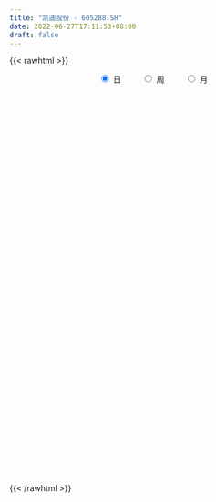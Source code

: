 ```yaml
---
title: "凯迪股份 - 605288.SH"
date: 2022-06-27T17:11:53+08:00
draft: false
---
```

{{< rawhtml >}}
    <div style="text-align: center">
        <label style="padding: 1rem;"><input style="margin-right: .5rem" type="radio" name="period" value="D" checked onclick="period_change(this)">日</label>
        <label style="padding: 1rem;"><input style="margin-right: .5rem" type="radio" name="period" value="W" onclick="period_change(this)">周</label>
        <label style="padding: 1rem;"><input style="margin-right: .5rem" type="radio" name="period" value="M" onclick="period_change(this)">月</label>
    </div>
    <div id="chart" style="height: 700px;"></div> 
    <script type="text/javascript">
        const D_v = [34660.89,32082.18,17005.27,15030.28,17598.48,11856.55,14975.43,26444.79,18009.73,10141.06,13515.1,9428.94,8322.63,6621.68,6348.87,8824.49,6694.92,8344.96,10373.36,7568.05,14236.99,14354.2,11735.23,18237.87,14739.95,12208.17,15393.13,12869.01,9641.47,5337.32,6543.75,4706.76,6699.52,7688.27,14560.17,22567.71,30994.92,22988.04,17297.69,18899.64,12810.77,12552.61,7107.74,11398.03,9815.12,6373.74,6211.0,6481.0,9656.0,5428.3,8078.9,14863.72,9359.0,9637.3,6243.0,6265.9,4372.0,5976.0,3418.36,3947.0,23174.57,19552.5,6698.0,7487.74,10531.36,7693.42,5686.99,5129.95,5326.95,4953.41,4820.0,4470.01,4133.0,3152.95,3040.0,2982.0,2526.0,1911.0,2732.0,2095.0,4473.0,3238.0,2397.0,2354.1,3125.0,2160.95,3853.95,2785.02,3813.0,2517.1,4220.0,5086.97,2481.02,2312.1,2245.09,1098.0,2383.02,2714.0,7509.09,2871.0,4295.0,4530.36,3385.36,3947.0,8364.92,4388.04,6923.26,3350.8,3159.26,2143.0,3157.0,1767.0,2042.0,2440.0,2035.0,1461.0,3589.32,4138.0,1829.0,2062.0,1511.0,1892.12,1731.14,7976.88,3970.0,7544.35,3826.0,7414.0,5049.74,6928.5,10765.44,6510.0,16499.8,7526.0,9583.2,7437.94,6834.98,6569.21,11339.75,9945.51,12411.0,10523.43,4618.0,5671.75,6897.75,5618.0,8762.0,7354.49,6406.0,4918.0,6795.25,4590.0,2287.0,4109.34,2669.0,1543.0,2856.0,2329.0,4345.8,1611.25,2009.25,4653.0,3479.0,3209.0,3019.0,3014.0,3696.0,2278.0,2175.0,2729.47,5542.43,1786.0,1905.95,2672.0,2106.0,1233.0,1190.0,1010.99,1894.0,1131.0,1100.12,1094.11,1559.0,1358.0,1748.0,2581.0,2059.0,6263.19,3882.0,2266.0,4461.5,2203.0,1860.0,1569.0,1490.0,1154.0,2879.37,3250.37,1249.0,1817.0,3192.0,1878.0,1413.0,1651.0,1431.0,1580.0,2732.0,1713.0,1474.0,1221.0,1152.7,679.0,1807.0,2151.0,2706.0,4556.92,5699.0,2346.13,1421.0,3985.0,2518.0,1932.0,3107.0,1084.0,3057.0,1003.0,670.0,1453.49,1158.0,2726.0,1834.0,2082.0,2620.0,1480.0,3688.97,3146.97,2882.92,3414.0,1668.42,2860.58,2169.0,2974.0,3356.17,893.7,3190.0,2769.27,1494.3,3799.0,2032.0,1391.0,1140.0,1280.45,739.0,2487.0,3381.66,3390.0,1800.83,1758.0,2916.83,1543.7,1789.0,1797.0,1279.0,1704.0,2179.0,2592.0,1805.0,1958.11,1682.0,1500.66,3879.01,6538.21,16282.12,17772.81,11856.6,8390.79,5684.74,6938.54,7674.94,4181.4,10474.2,8980.2,5789.6,6620.2,9387.4,5134.8,5417.2,6830.73,5749.81,7368.8,6559.2,5731.34,3015.55,3469.59,3725.8,4745.4,3145.4,4854.39,5107.53,4264.4,5188.4,9865.8,6219.0,4337.0,3759.39,12661.0,19517.4,14474.4,13668.35,9881.8,11054.75,6214.15,5472.6,3219.6,6327.8,4489.25,6375.09,3225.5,2132.4,2525.38,1907.6,4976.23,2052.0,2806.23,2825.16,2274.36,1820.0,1536.0,1682.0,1372.1,1097.4,1890.63,1950.8,3959.2,6336.8,13843.91,16228.22,21252.42,24469.03,15492.89,9523.2,13672.74,15440.2,14207.94,9854.09,10282.02,7498.77,12309.98,21760.82,18086.64,13494.14,10312.4,7751.66,10197.05,11712.2,8304.33,7732.84,7739.4,8104.2,11557.4,10540.86,6562.4,7442.2,9805.8,5643.2,9233.4,6948.2,2883.4,2599.6,3682.43,3517.2,4078.82,2008.01,1925.64,3001.2,1697.53,2797.4,1713.2,2138.38,1526.0,6536.2,2383.0,2887.4,1644.6,6269.4,3142.15,1791.4,2961.2,2056.4,1670.69,1874.2,2057.4,1982.65,1703.75,1621.65,2785.3,1665.5,1603.8,3212.8,2059.8,1982.6,1959.0,1576.8,1892.6,2296.0,2327.8,1810.2,3407.0,2163.8,1813.0,1322.4,1574.36,1507.8,1822.0,1276.65,1612.41,1978.26,2449.65,3021.8,3937.8,1937.4,1735.0,1401.2,1355.0,1486.8,4114.4,6854.86,3010.5,8506.2,9310.8,5186.8,4782.2,6756.02,5424.0,3435.5,4708.43,3785.4,4319.6,19248.54,17339.6,17333.8,15199.64,12434.24,12685.2,7283.4,7268.4,5555.8,3742.2,6402.8,3614.0,2983.6,10159.6,6065.6,8440.2,6272.0,4978.86,5304.6,6726.6,8400.4,5939.6,5834.4,8199.41,6201.6,3504.8,4089.8,2795.64,3875.0,5653.8,4198.0,2898.0,3072.89,2522.8,4216.4,3539.49,4369.4,3245.35,32998.91,21226.4,16363.6,13370.2,13423.9,8149.8,13904.09,10726.6,9477.6,15839.69,13543.8,7765.2,16866.8,35662.01,17893.2,20424.4,28544.69,17781.4,13664.89,14099.6,10241.4,10947.6,9399.8,20295.0]
const D_histogram = [0.0,-0.4748034188,-0.6781439501,-0.9129209026,-0.9436915303,-1.063001975,-0.9106800721,-0.3923498001,-0.0850666962,0.0063750039,-0.0997124587,-0.1106678316,-0.2596426551,-0.3054819465,-0.3863250966,-0.5873741581,-0.5034434431,-0.3979458323,-0.2082490257,-0.0626775723,0.226438182,0.4220122434,0.5349784844,0.8519553176,0.8691725847,0.9617424436,1.0134487435,0.7301119155,0.2206093325,-0.0515317293,-0.0941452823,-0.1493529733,-0.2149635319,-0.3635753033,-0.1739618612,0.7426824333,1.1469346666,1.6599674063,1.6297634937,1.3175649307,1.1789378165,0.8377845125,0.5860535202,0.5215701519,0.2511714422,0.1071802081,-0.1659809997,-0.2386477437,-0.0957795353,-0.1039724717,-0.0140899776,0.1364136812,0.0435733456,-0.2927492557,-0.4742899857,-0.6777686272,-0.778763276,-1.0356445616,-1.1338133935,-0.9773551683,-0.0335664435,0.5923244194,0.8399367041,0.9070324569,0.5880033529,0.0729750017,-0.1806906505,-0.5867671452,-0.8545107742,-0.8255611785,-0.8285423925,-0.6305979367,-0.4981749972,-0.4164551225,-0.299012045,-0.2705907292,-0.3460647617,-0.3313034739,-0.4023165293,-0.5007536931,-0.7900440111,-0.9439517559,-0.9925739452,-0.7674538848,-0.4497325453,-0.2663758931,0.0139354802,0.0645977396,-0.0333971772,0.0116655853,0.2244155335,0.4055217477,0.3834302604,0.2087354821,0.1780938988,0.141939589,0.1345342471,0.1950075487,0.2331463397,0.3090006202,0.5040072895,0.461105688,0.5695906545,0.6364267579,0.9351327314,1.0614372101,1.0559653896,0.9964112994,0.9408246363,0.8540327562,0.5205417213,0.2937799958,0.1987386116,0.165259181,0.1404733229,0.0914830975,-0.1164607664,-0.4849814531,-0.7071720406,-0.7905630092,-0.7603620678,-0.7156118029,-0.6292719776,-0.0521729839,0.3250346535,0.5341034116,0.4673411118,0.5358144835,0.6816875307,0.8719779982,0.9836955467,1.0750808973,1.8414558811,2.1039313063,2.2138979116,2.1255669549,1.8935874866,1.3694566784,0.5487194506,-0.7499175575,-1.5941816216,-1.9979104955,-2.2593468295,-2.0962069106,-1.7453918729,-1.4847254308,-1.6814070607,-1.4052126454,-1.5707876809,-1.5900096348,-1.6813473448,-1.6650376891,-1.374100247,-0.9008148158,-0.7003933231,-0.4495259822,-0.3693431191,-0.3401530631,-0.4604655489,-0.4922664591,-0.4575047011,-0.1667367483,-0.1866678782,0.0640855186,0.0608601831,0.0095189984,-0.2460855033,-0.4383451003,-0.5325986241,-0.5713943707,-0.6831369314,-0.616206348,-0.4189694,-0.2075175917,-0.0973234186,-0.060617547,-0.0794168614,-0.0278164609,0.2094954583,0.2605578005,0.3422215663,0.2893096133,0.2683961619,0.2597270436,0.2656148583,0.1220830078,-0.0031953004,0.0216445008,0.2572866271,0.5029882039,0.8737090956,1.115016932,1.0615471333,1.1191757018,0.9843197534,0.7368350298,0.4294127574,0.5628758948,0.5872358064,0.6241976533,0.7920568497,0.7543865936,0.6806854085,0.5822456167,0.4676662302,0.3970509942,0.2610619483,0.089355269,-0.1278498737,-0.2578721316,-0.4126381448,-0.4398423944,-0.2921292078,-0.1343943213,-0.2865797552,-0.6014118976,-0.9562788975,-1.0748641102,-1.1585779485,-0.918568427,-0.6227132681,-0.3518937903,-0.3730897348,-0.3832626472,-0.5918889534,-0.6139497651,-0.5956530625,-0.4189218406,-0.2571339884,-0.0436844001,0.0959676299,0.2386229811,0.4338509072,0.5563571579,0.7334446925,0.8597593384,1.1001080799,1.3106704901,1.2607090324,1.3203415139,1.2887294249,1.1903505935,1.0155535474,0.7901348934,0.6221374404,0.461781319,0.2191181337,0.1151391478,-0.1666756616,-0.3929153946,-0.6500620786,-0.8688611288,-0.9276445925,-1.0187837246,-1.0203566458,-0.949343261,-0.8975725666,-0.811944079,-0.6209403619,-0.4784242961,-0.3216257215,-0.2597264099,-0.2497501868,-0.1344259347,-0.1017622498,-0.1345143108,-0.2107114279,-0.1443766826,-0.0665207071,-1.9101139132,-3.0643983269,-3.5098215262,-3.2236860041,-3.0776274794,-2.9740598785,-2.8262142128,-2.5683235744,-2.4042011266,-2.3058037331,-2.1100199608,-2.0679723767,-1.7719682657,-1.3869797249,-0.9262237505,-0.5089438317,-0.0732580088,0.2166366065,0.4971026295,0.7953904554,1.0663392165,1.3635070009,1.4880294641,1.5767467777,1.657752043,1.58805261,1.5183788005,1.4750780172,1.3604232105,1.4317838589,1.4487198266,1.3711941777,1.1052125772,0.8199648285,0.6499593423,0.5513197571,0.6800146754,1.0801101423,1.2931123784,1.6268147803,1.6588660722,1.6795439147,1.5465058986,1.3837505204,1.1796671618,0.8236728186,0.4983763131,0.3160891493,0.2252528905,0.1181271274,0.1273914536,0.0907681528,0.0066746989,-0.0555539513,-0.1274928376,-0.0336157186,0.0929767131,0.181534064,0.1767398473,0.2511293252,0.2883528286,0.2447896964,0.1835874474,0.2098457277,0.3382073911,0.370541487,0.7383700403,0.9923810415,1.3458234709,1.7393539765,1.7715708988,1.6481780307,1.325302919,0.7604750042,0.6647377929,0.4510681863,0.4116935632,0.1572193237,0.2410317933,0.6902006764,0.7586787988,0.8250973546,0.8606119676,0.7248763643,0.6378774746,0.6732391392,0.4289941828,0.165551093,-0.1118084564,-0.2918368338,-0.2743984038,-0.2783464431,-0.4141967678,-0.4823419626,-0.7841769758,-1.0138486107,-0.9848279944,-1.1573396335,-1.1502871996,-1.0935294634,-0.939729996,-0.7763377801,-0.7496604984,-0.7196567754,-0.7009024142,-0.6298723205,-0.5781424968,-0.5162912319,-0.4188910017,-0.3148476921,-0.2834911097,-0.4588731262,-0.578096636,-0.5632943299,-0.4958881706,-0.1771051311,-0.0521141434,0.0470865473,0.0099430007,0.0500865043,0.0541287014,0.125190936,0.1002324024,0.1584832196,0.1206071296,0.0784362097,0.106442878,0.1250324305,0.076471444,-0.1388039971,-0.3486921695,-0.3634404696,-0.5644312396,-0.6482469904,-0.8065490329,-0.8259023213,-0.6537982073,-0.4726087617,-0.3317983071,-0.2899304501,-0.3065064553,-0.3019868652,-0.2244431726,-0.1053209809,-0.029322213,0.0680609628,0.1812454793,0.2411898347,0.3406533824,0.2872268173,0.3162545042,0.3194155884,0.3246155642,0.3607135006,0.3094404355,0.2302763497,0.0587600518,-0.2192194792,-0.4588734043,-0.6213297106,-0.7248295041,-0.8487546748,-1.0178945353,-0.9929510415,-0.8562533072,-0.6477045834,-0.4852638801,-0.329776061,-0.2083816594,0.0548717066,0.2348464768,0.1152522896,-0.0169824658,-0.0295540288,0.0259452408,0.101358016,0.1742189101,0.165320746,0.1467487268,0.0397894654,0.0475966587,0.0259875852,0.0125415833,-0.0085133958,0.0657029849,0.1490064179,0.1994755582,0.2032901199,0.1771991908,-0.0338743431,-0.1914815536,-0.2022176844,-0.2909055059,-0.2029688022,-0.0939901178,-0.0239082424,0.0864594511,0.2001403834,0.3037388971,0.4108492746,0.4797861467,0.4996676384,0.487897457,0.5125913363,0.5372557367,0.5919312057,0.6375891861,0.7420334181,0.7606473787,0.6582993038,0.5082501386,0.457540189,0.4094446507,0.4411570116,0.5061836313,0.5466851803,0.6131180906,0.5518018256,0.3951407151,0.5044812737,0.6294369774,0.6515339842,0.6479992945,0.7515519714,0.7172488357,0.5864929931,0.4537688246,0.2491531402,0.179390654,0.0940151218,0.163297218]
const D_fast = [0.0,-0.5935042735,-0.9663807924,-1.4293879705,-1.6960814807,-2.0811424192,-2.1564905343,-1.7362477124,-1.4502312825,-1.3571958314,-1.4882114087,-1.5268337395,-1.7407192268,-1.8629290048,-2.0403534291,-2.3882460301,-2.4301761759,-2.4241650231,-2.286530473,-2.1566284127,-1.8109031128,-1.5098259906,-1.2631151285,-0.7331494659,-0.4986390526,-0.1656335828,0.139434903,0.0386260539,-0.415724196,-0.7007481901,-0.7668980637,-0.8594439981,-0.9787954396,-1.2183010369,-1.07217806,0.0301368428,0.7211227428,1.6491473341,2.0263842949,2.0435769646,2.1996843045,2.0679771285,1.9627595163,2.028668686,1.8210628368,1.7038666548,1.3892101971,1.2568815171,1.3758048417,1.3416187873,1.427978787,1.6125858661,1.5306388669,1.1211289517,0.8210157253,0.448094927,0.1524094591,-0.3633829668,-0.745005147,-0.8328857139,0.1025113999,0.8764833678,1.3340798284,1.6279336955,1.4559054297,0.959120829,0.6602825142,0.1075142332,-0.3738570894,-0.5512977883,-0.7614146005,-0.7211196288,-0.7132404387,-0.7356343446,-0.6929442783,-0.7321706448,-0.8941608677,-0.9622254484,-1.1338176361,-1.3574432232,-1.8442445439,-2.2341402277,-2.5309059033,-2.4976493141,-2.292361111,-2.1755984321,-1.8918031887,-1.8249914944,-1.9313357055,-1.8833565466,-1.614502715,-1.3320160639,-1.2582499861,-1.380760894,-1.3668790025,-1.3675484151,-1.3413201952,-1.2320950064,-1.1356696305,-0.9825651949,-0.6615567033,-0.5891818827,-0.3382992526,-0.1123564597,0.4201326967,0.8117964779,1.0703160048,1.2598647394,1.4394842354,1.5662005443,1.3628449397,1.2095282131,1.1641714819,1.1720068466,1.1823393192,1.1562198682,0.9191608126,0.4293947626,0.030411165,-0.2506205559,-0.4105101314,-0.5446628173,-0.6156409864,-0.0515852387,0.4068810621,0.7494756731,0.7995486513,1.0019756439,1.3182705737,1.7265555407,2.0841969759,2.4443525508,3.6710915049,4.4595497566,5.1229908398,5.5660516219,5.8074690253,5.6257023867,4.9421450215,3.456028624,2.2132191545,1.3100126567,0.4837396153,0.1228278066,0.0372948761,-0.0732200395,-0.6902534345,-0.7653621807,-1.3236341364,-1.740358499,-2.2520330452,-2.6519828117,-2.7045704315,-2.4564887041,-2.4311655422,-2.2926796969,-2.3048326136,-2.3606808234,-2.5961096963,-2.7509772213,-2.8305916386,-2.5815078729,-2.6481059724,-2.3813311959,-2.3693414857,-2.4183029208,-2.7354287982,-3.0372746703,-3.2646778502,-3.4463221894,-3.728848983,-3.8159699866,-3.7234753885,-3.5639029782,-3.4780396598,-3.4564881749,-3.4951417047,-3.4504954194,-3.1608096356,-3.0446078433,-2.8773886858,-2.8579732356,-2.8117876465,-2.7555250039,-2.6832334747,-2.7962445732,-2.9223217065,-2.8920707801,-2.5921069969,-2.2206583692,-1.6315102036,-1.1114481342,-0.8995311496,-0.5621086556,-0.4508846657,-0.5141606319,-0.7142297149,-0.4400476038,-0.2688787406,-0.0758674804,0.2900059284,0.4409323208,0.5374024877,0.5845241002,0.5868612711,0.6155087838,0.5447852249,0.3954173629,0.1462497517,-0.0482405391,-0.3061660884,-0.4433309366,-0.368650052,-0.2445137459,-0.4683441185,-0.9335292354,-1.5274659596,-1.9147671998,-2.2881255253,-2.2777581106,-2.1375812687,-1.9547352385,-2.0692036167,-2.1751921909,-2.5317907354,-2.7073389884,-2.8379555515,-2.7659547897,-2.6684504346,-2.4659219464,-2.3022780089,-2.0999669124,-1.7962762595,-1.5346807194,-1.1742320116,-0.8329775311,-0.3176017696,0.2206282631,0.4858440635,0.8755619235,1.1661321908,1.3653410076,1.4444323484,1.4165474177,1.4040843248,1.3591735332,1.1712898813,1.0960956824,0.7726119576,0.4481433759,0.0284811723,-0.4075331601,-0.698227772,-1.0440628351,-1.3007249179,-1.4670473483,-1.6396697955,-1.7570273277,-1.7212587011,-1.6983487092,-1.6219565651,-1.624988856,-1.6774501795,-1.5957324111,-1.5885092886,-1.6548899273,-1.7837649014,-1.7535243268,-1.692298528,-4.0134202125,-5.9338042079,-7.2566827888,-7.7764687677,-8.3998171127,-9.0397644815,-9.598472369,-9.9826626242,-10.419590458,-10.8976439978,-11.2293652157,-11.7043107258,-11.8512986812,-11.8130550716,-11.5838550348,-11.2938110739,-10.8764397533,-10.5323859864,-10.1276443059,-9.6305088662,-9.092975301,-8.4549307664,-7.9584009371,-7.4754969291,-6.980053653,-6.6527399335,-6.3428190429,-6.0173503219,-5.791899326,-5.3625927129,-4.9834767886,-4.718203893,-4.7078823493,-4.7881388908,-4.7956545414,-4.7564641874,-4.4577656002,-3.7876425977,-3.251362267,-2.5109561701,-2.06418836,-1.6236245389,-1.3700360804,-1.1868538284,-1.0960203965,-1.2460965351,-1.4467989624,-1.5500638389,-1.584586875,-1.6621808563,-1.6210686667,-1.6349999293,-1.7174247085,-1.7935418465,-1.8973539422,-1.8118807528,-1.6620441429,-1.5281032759,-1.4887125308,-1.3515407217,-1.2422290111,-1.2245947192,-1.2399001063,-1.1611803941,-0.9482668829,-0.8232974153,-0.270876352,0.2312299097,0.9211282068,1.7494972065,2.2246068535,2.5132584932,2.5217091112,2.1469999474,2.2174471843,2.1165446243,2.1800933921,1.9649239834,2.1089944014,2.7307134536,2.9888612756,3.2615541701,3.512221775,3.5577052628,3.6301757417,3.8338471911,3.6968507804,3.4747954639,3.1694838004,2.9164962145,2.8653350436,2.7918003935,2.5524008769,2.3636701914,1.8657909343,1.3826571467,1.1654707644,0.7036242168,0.4231048509,0.2064802212,0.1253471897,0.0946549606,-0.0660828823,-0.2159933531,-0.3724645955,-0.458902582,-0.5517083825,-0.6189299255,-0.6262524458,-0.6009210592,-0.6404372542,-0.9305375522,-1.194285221,-1.3203064975,-1.3768723808,-1.102365624,-0.9904031722,-0.8794308447,-0.9140886412,-0.8614235114,-0.843849139,-0.7414891704,-0.7413896034,-0.6435179812,-0.6512422889,-0.6738041563,-0.6191867686,-0.5693391085,-0.598782234,-0.8487586743,-1.1458198891,-1.2514283066,-1.5935268865,-1.8394043849,-2.1993436856,-2.4251725543,-2.4165179922,-2.3534807371,-2.2956198592,-2.3262346147,-2.4194372338,-2.49041436,-2.4689814605,-2.376189514,-2.3075212994,-2.1931228828,-2.0346269965,-1.9143851825,-1.7297582891,-1.71137815,-1.603286837,-1.5202718557,-1.4339179888,-1.3076416773,-1.2815546335,-1.3031496318,-1.4599759168,-1.7927603176,-2.1471325939,-2.4649213277,-2.7496284973,-3.0857423367,-3.5093558309,-3.7326500976,-3.81001569,-3.7633931121,-3.7222683789,-3.649224575,-3.5799255882,-3.3029542956,-3.0642679062,-3.1550490211,-3.2915293928,-3.3114894631,-3.2495038833,-3.1487516041,-3.0323359825,-2.99990396,-2.9817887976,-3.0788006926,-3.0590943346,-3.0742065119,-3.0845171179,-3.107700446,-3.0170583191,-2.8965032815,-2.7961652518,-2.74152816,-2.7233192915,-2.9428614111,-3.1483390101,-3.2096295619,-3.3710437599,-3.3338492568,-3.2483681018,-3.184263287,-3.0522807308,-2.8885647026,-2.7090314646,-2.4992087685,-2.3103253597,-2.1655269584,-2.0553227755,-1.9024810621,-1.7435027275,-1.5408444571,-1.3357891802,-1.0458365937,-0.8370607884,-0.7748340374,-0.7978206679,-0.7341455702,-0.6798799459,-0.537878332,-0.3463058045,-0.1691329605,0.0505794725,0.1272136639,0.0693377322,0.3047986092,0.5871135573,0.7720940601,0.930559194,1.2219998637,1.367008937,1.3828763427,1.3635943803,1.2212669809,1.1963521583,1.1344804065,1.2445868072]
const D_slow = [0.0,-0.1187008547,-0.2882368422,-0.5164670679,-0.7523899505,-1.0181404442,-1.2458104622,-1.3438979122,-1.3651645863,-1.3635708353,-1.38849895,-1.4161659079,-1.4810765717,-1.5574470583,-1.6540283324,-1.800871872,-1.9267327328,-2.0262191908,-2.0782814473,-2.0939508404,-2.0373412948,-1.931838234,-1.7980936129,-1.5851047835,-1.3678116373,-1.1273760264,-0.8740138405,-0.6914858617,-0.6363335285,-0.6492164608,-0.6727527814,-0.7100910247,-0.7638319077,-0.8547257335,-0.8982161988,-0.7125455905,-0.4258119238,-0.0108200723,0.3966208012,0.7260120339,1.020746488,1.2301926161,1.3767059961,1.5070985341,1.5698913947,1.5966864467,1.5551911968,1.4955292608,1.471584377,1.4455912591,1.4420687647,1.476172185,1.4870655214,1.4138782074,1.295305711,1.1258635542,0.9311727352,0.6722615948,0.3888082464,0.1444694544,0.1360778435,0.2841589483,0.4941431244,0.7209012386,0.8679020768,0.8861458272,0.8409731646,0.6942813783,0.4806536848,0.2742633902,0.067127792,-0.0905216921,-0.2150654414,-0.3191792221,-0.3939322333,-0.4615799156,-0.548096106,-0.6309219745,-0.7315011068,-0.8566895301,-1.0542005329,-1.2901884718,-1.5383319581,-1.7301954293,-1.8426285657,-1.9092225389,-1.9057386689,-1.889589234,-1.8979385283,-1.8950221319,-1.8389182486,-1.7375378116,-1.6416802465,-1.589496376,-1.5449729013,-1.5094880041,-1.4758544423,-1.4271025551,-1.3688159702,-1.2915658151,-1.1655639928,-1.0502875708,-0.9078899071,-0.7487832176,-0.5150000348,-0.2496407322,0.0143506152,0.26345344,0.4986595991,0.7121677881,0.8423032184,0.9157482174,0.9654328703,1.0067476655,1.0418659963,1.0647367706,1.035621579,0.9143762158,0.7375832056,0.5399424533,0.3498519364,0.1709489856,0.0136309912,0.0005877452,0.0818464086,0.2153722615,0.3322075395,0.4661611603,0.636583043,0.8545775426,1.1005014292,1.3692716535,1.8296356238,2.3556184504,2.9090929283,3.440484667,3.9138815387,4.2562457083,4.3934255709,4.2059461815,3.8074007761,3.3079231522,2.7430864448,2.2190347172,1.782686749,1.4115053913,0.9911536261,0.6398504648,0.2471535445,-0.1503488642,-0.5706857004,-0.9869451227,-1.3304701844,-1.5556738884,-1.7307722191,-1.8431537147,-1.9354894945,-2.0205277603,-2.1356441475,-2.2587107622,-2.3730869375,-2.4147711246,-2.4614380941,-2.4454167145,-2.4302016687,-2.4278219191,-2.489343295,-2.59892957,-2.7320792261,-2.8749278187,-3.0457120516,-3.1997636386,-3.3045059886,-3.3563853865,-3.3807162412,-3.3958706279,-3.4157248433,-3.4226789585,-3.3703050939,-3.3051656438,-3.2196102522,-3.1472828489,-3.0801838084,-3.0152520475,-2.9488483329,-2.918327581,-2.9191264061,-2.9137152809,-2.8493936241,-2.7236465731,-2.5052192992,-2.2264650662,-1.9610782829,-1.6812843574,-1.4352044191,-1.2509956617,-1.1436424723,-1.0029234986,-0.856114547,-0.7000651337,-0.5020509212,-0.3134542728,-0.1432829207,0.0022784834,0.119195041,0.2184577895,0.2837232766,0.3060620939,0.2740996254,0.2096315925,0.1064720563,-0.0034885423,-0.0765208442,-0.1101194245,-0.1817643633,-0.3321173378,-0.5711870621,-0.8399030897,-1.1295475768,-1.3591896836,-1.5148680006,-1.6028414482,-1.6961138819,-1.7919295437,-1.939901782,-2.0933892233,-2.2423024889,-2.3470329491,-2.4113164462,-2.4222375462,-2.3982456388,-2.3385898935,-2.2301271667,-2.0910378772,-1.9076767041,-1.6927368695,-1.4177098495,-1.090042227,-0.7748649689,-0.4447795904,-0.1225972342,0.1749904142,0.428878801,0.6264125244,0.7819468845,0.8973922142,0.9521717476,0.9809565346,0.9392876192,0.8410587705,0.6785432509,0.4613279687,0.2294168206,-0.0252791106,-0.280368272,-0.5177040873,-0.7420972289,-0.9450832487,-1.1003183392,-1.2199244132,-1.3003308436,-1.365262446,-1.4276999927,-1.4613064764,-1.4867470389,-1.5203756165,-1.5730534735,-1.6091476442,-1.6257778209,-2.1033062993,-2.869405881,-3.7468612625,-4.5527827636,-5.3221896334,-6.065704603,-6.7722581562,-7.4143390498,-8.0153893315,-8.5918402647,-9.1193452549,-9.6363383491,-10.0793304155,-10.4260753467,-10.6576312844,-10.7848672423,-10.8031817445,-10.7490225929,-10.6247469355,-10.4258993216,-10.1593145175,-9.8184377673,-9.4464304012,-9.0522437068,-8.637805696,-8.2407925435,-7.8611978434,-7.4924283391,-7.1523225365,-6.7943765718,-6.4321966151,-6.0893980707,-5.8130949264,-5.6081037193,-5.4456138837,-5.3077839444,-5.1377802756,-4.86775274,-4.5444746454,-4.1377709503,-3.7230544323,-3.3031684536,-2.916541979,-2.5706043489,-2.2756875584,-2.0697693537,-1.9451752755,-1.8661529882,-1.8098397655,-1.7803079837,-1.7484601203,-1.7257680821,-1.7240994074,-1.7379878952,-1.7698611046,-1.7782650342,-1.755020856,-1.7096373399,-1.6654523781,-1.6026700468,-1.5305818397,-1.4693844156,-1.4234875537,-1.3710261218,-1.286474274,-1.1938389023,-1.0092463922,-0.7611511319,-0.4246952641,0.01014323,0.4530359547,0.8650804624,1.1964061922,1.3865249432,1.5527093914,1.665476438,1.7683998288,1.8077046597,1.8679626081,2.0405127772,2.2301824768,2.4364568155,2.6516098074,2.8328288985,2.9922982671,3.1606080519,3.2678565976,3.3092443709,3.2812922568,3.2083330483,3.1397334474,3.0701468366,2.9665976446,2.846012154,2.6499679101,2.3965057574,2.1502987588,1.8609638504,1.5733920505,1.3000096846,1.0650771857,0.8709927406,0.683577616,0.5036634222,0.3284378187,0.1709697385,0.0264341143,-0.1026386936,-0.2073614441,-0.2860733671,-0.3569461445,-0.4716644261,-0.6161885851,-0.7570121675,-0.8809842102,-0.925260493,-0.9382890288,-0.926517392,-0.9240316418,-0.9115100157,-0.8979778404,-0.8666801064,-0.8416220058,-0.8020012009,-0.7718494185,-0.7522403661,-0.7256296466,-0.694371539,-0.675253678,-0.7099546772,-0.7971277196,-0.887987837,-1.0290956469,-1.1911573945,-1.3927946527,-1.5992702331,-1.7627197849,-1.8808719753,-1.9638215521,-2.0363041646,-2.1129307784,-2.1884274948,-2.2445382879,-2.2708685331,-2.2781990864,-2.2611838457,-2.2158724758,-2.1555750172,-2.0704116716,-1.9986049673,-1.9195413412,-1.8396874441,-1.758533553,-1.6683551779,-1.590995069,-1.5334259816,-1.5187359686,-1.5735408384,-1.6882591895,-1.8435916172,-2.0247989932,-2.2369876619,-2.4914612957,-2.7396990561,-2.9537623829,-3.1156885287,-3.2370044988,-3.319448514,-3.3715439289,-3.3578260022,-3.299114383,-3.2703013106,-3.2745469271,-3.2819354343,-3.2754491241,-3.2501096201,-3.2065548926,-3.165224706,-3.1285375244,-3.118590158,-3.1066909933,-3.100194097,-3.0970587012,-3.0991870502,-3.0827613039,-3.0455096995,-2.9956408099,-2.9448182799,-2.9005184823,-2.908987068,-2.9568574564,-3.0074118775,-3.080138254,-3.1308804545,-3.154377984,-3.1603550446,-3.1387401818,-3.088705086,-3.0127703617,-2.9100580431,-2.7901115064,-2.6651945968,-2.5432202325,-2.4150723984,-2.2807584643,-2.1327756628,-1.9733783663,-1.7878700118,-1.5977081671,-1.4331333412,-1.3060708065,-1.1916857592,-1.0893245966,-0.9790353437,-0.8524894358,-0.7158181408,-0.5625386181,-0.4245881617,-0.3258029829,-0.1996826645,-0.0423234202,0.1205600759,0.2825598995,0.4704478924,0.6497601013,0.7963833496,0.9098255557,0.9721138408,1.0169615043,1.0404652847,1.0812895892]
const D_data = [['2020-06-04', 133.63, 130.15, 129.08, 135.87],['2020-06-05', 129.9, 122.71, 122.43, 129.92],['2020-06-08', 123.11, 123.78, 122.5, 125.18],['2020-06-09', 123.78, 121.5, 121.48, 125.0],['2020-06-10', 121.0, 122.5, 118.0, 123.97],['2020-06-11', 121.21, 120.05, 119.63, 122.9],['2020-06-12', 117.0, 122.59, 116.96, 123.25],['2020-06-15', 122.18, 128.29, 122.18, 131.88],['2020-06-16', 128.03, 127.5, 124.04, 128.68],['2020-06-17', 126.6, 125.65, 124.5, 126.76],['2020-06-18', 125.8, 122.9, 122.88, 128.26],['2020-06-19', 123.0, 123.49, 120.96, 123.94],['2020-06-22', 122.68, 120.97, 120.91, 122.9],['2020-06-23', 120.07, 121.29, 120.07, 122.88],['2020-06-24', 121.11, 120.0, 119.71, 121.55],['2020-06-29', 119.0, 117.09, 116.82, 119.99],['2020-06-30', 117.88, 119.64, 117.41, 120.6],['2020-07-01', 120.2, 119.78, 118.8, 121.73],['2020-07-02', 119.58, 121.1, 117.9, 121.59],['2020-07-03', 122.03, 121.05, 120.01, 122.2],['2020-07-06', 120.16, 123.8, 120.16, 123.8],['2020-07-07', 123.85, 123.92, 123.85, 126.32],['2020-07-08', 123.66, 123.84, 122.0, 124.38],['2020-07-09', 124.12, 127.88, 123.31, 127.88],['2020-07-10', 129.0, 125.51, 125.36, 129.13],['2020-07-13', 125.4, 127.31, 124.93, 127.82],['2020-07-14', 126.92, 127.84, 126.16, 131.3],['2020-07-15', 127.8, 123.6, 123.28, 128.68],['2020-07-16', 123.83, 118.9, 118.0, 124.49],['2020-07-17', 118.91, 119.73, 118.38, 120.53],['2020-07-20', 119.63, 121.6, 119.42, 121.6],['2020-07-21', 121.88, 120.98, 120.73, 121.88],['2020-07-22', 120.77, 120.27, 119.82, 121.87],['2020-07-23', 119.76, 118.3, 116.5, 120.0],['2020-07-24', 118.99, 122.31, 118.7, 123.7],['2020-07-27', 124.63, 134.54, 123.55, 134.54],['2020-07-28', 138.7, 132.38, 131.88, 143.33],['2020-07-29', 132.63, 137.33, 132.38, 140.88],['2020-07-30', 136.77, 133.18, 132.99, 138.6],['2020-07-31', 131.5, 129.98, 127.25, 134.46],['2020-08-03', 130.61, 132.06, 128.05, 133.0],['2020-08-04', 132.1, 129.19, 128.82, 132.99],['2020-08-05', 128.74, 129.46, 128.63, 130.58],['2020-08-06', 129.4, 131.6, 127.1, 132.59],['2020-08-07', 130.68, 128.64, 126.9, 131.26],['2020-08-10', 128.4, 129.47, 127.37, 130.13],['2020-08-11', 129.91, 126.92, 126.92, 129.97],['2020-08-12', 126.5, 128.55, 126.48, 129.15],['2020-08-13', 128.29, 131.52, 127.35, 133.8],['2020-08-14', 130.6, 130.12, 128.13, 131.7],['2020-08-17', 130.66, 131.73, 128.52, 132.88],['2020-08-18', 129.8, 133.4, 129.8, 135.76],['2020-08-19', 132.0, 130.79, 130.5, 135.72],['2020-08-20', 130.82, 126.68, 126.5, 133.3],['2020-08-21', 126.38, 127.1, 125.81, 127.58],['2020-08-24', 126.51, 125.49, 124.23, 127.09],['2020-08-25', 125.58, 125.51, 124.81, 126.5],['2020-08-26', 125.05, 121.97, 121.69, 125.97],['2020-08-27', 122.64, 122.2, 120.45, 122.7],['2020-08-28', 122.24, 124.74, 121.0, 125.46],['2020-08-31', 125.68, 137.21, 125.62, 137.21],['2020-09-01', 137.21, 137.74, 133.05, 141.44],['2020-09-02', 139.0, 136.0, 135.14, 139.0],['2020-09-03', 135.02, 135.38, 134.7, 140.0],['2020-09-04', 134.01, 130.57, 128.18, 134.05],['2020-09-07', 131.0, 126.24, 126.24, 131.8],['2020-09-08', 126.46, 127.51, 125.12, 128.98],['2020-09-09', 126.65, 123.61, 123.61, 126.65],['2020-09-10', 124.5, 123.02, 122.7, 126.8],['2020-09-11', 123.02, 125.47, 122.65, 125.99],['2020-09-14', 126.1, 124.5, 123.52, 127.2],['2020-09-15', 124.7, 126.96, 123.32, 126.98],['2020-09-16', 126.8, 126.56, 125.35, 128.29],['2020-09-17', 126.55, 126.1, 124.03, 126.55],['2020-09-18', 126.4, 126.75, 125.1, 127.81],['2020-09-21', 127.32, 125.74, 124.56, 127.32],['2020-09-22', 124.5, 123.99, 123.9, 125.65],['2020-09-23', 124.99, 124.6, 123.99, 125.19],['2020-09-24', 124.0, 122.98, 122.6, 124.11],['2020-09-25', 123.0, 121.7, 121.31, 123.54],['2020-09-28', 121.21, 117.6, 117.02, 122.42],['2020-09-29', 118.5, 117.23, 117.2, 119.0],['2020-09-30', 117.7, 117.02, 116.5, 118.6],['2020-10-09', 118.5, 119.99, 118.01, 120.14],['2020-10-12', 120.3, 121.88, 119.47, 121.91],['2020-10-13', 121.87, 121.0, 120.36, 121.87],['2020-10-14', 120.81, 123.1, 120.34, 124.88],['2020-10-15', 122.89, 120.88, 120.8, 122.99],['2020-10-16', 120.88, 118.63, 117.88, 121.55],['2020-10-19', 118.64, 120.0, 118.21, 120.1],['2020-10-20', 119.5, 122.63, 118.67, 123.4],['2020-10-21', 122.97, 123.3, 122.67, 124.5],['2020-10-22', 124.13, 121.26, 120.2, 124.13],['2020-10-23', 121.0, 118.82, 118.5, 122.28],['2020-10-26', 118.09, 120.0, 117.17, 120.19],['2020-10-27', 119.68, 119.66, 118.54, 120.05],['2020-10-28', 120.01, 119.8, 118.5, 120.59],['2020-10-29', 118.8, 120.72, 117.6, 121.78],['2020-10-30', 118.81, 120.68, 118.18, 123.95],['2020-11-02', 120.66, 121.49, 119.56, 122.63],['2020-11-03', 122.0, 123.87, 121.51, 124.5],['2020-11-04', 123.39, 121.53, 120.81, 124.4],['2020-11-05', 122.43, 123.88, 121.67, 124.2],['2020-11-06', 124.07, 124.2, 122.12, 124.51],['2020-11-09', 124.2, 128.64, 124.2, 129.1],['2020-11-10', 129.06, 128.38, 127.05, 129.83],['2020-11-11', 130.28, 127.89, 127.56, 134.5],['2020-11-12', 127.51, 127.88, 125.55, 129.51],['2020-11-13', 127.88, 128.45, 126.0, 128.8],['2020-11-16', 129.5, 128.48, 127.37, 129.5],['2020-11-17', 127.66, 124.91, 124.68, 128.0],['2020-11-18', 124.3, 125.18, 124.3, 125.85],['2020-11-19', 124.66, 126.29, 124.13, 126.6],['2020-11-20', 125.56, 127.0, 124.63, 127.31],['2020-11-23', 128.11, 127.22, 126.22, 128.39],['2020-11-24', 127.09, 126.96, 126.57, 127.69],['2020-11-25', 127.0, 124.41, 124.2, 129.46],['2020-11-26', 123.3, 120.73, 120.28, 125.0],['2020-11-27', 120.73, 120.6, 119.86, 121.51],['2020-11-30', 122.0, 121.0, 119.92, 122.0],['2020-12-01', 121.0, 121.72, 120.08, 122.2],['2020-12-02', 121.2, 121.55, 120.66, 121.97],['2020-12-03', 121.2, 121.9, 120.3, 122.42],['2020-12-04', 121.6, 129.58, 120.95, 129.79],['2020-12-07', 130.1, 129.78, 128.01, 131.5],['2020-12-08', 130.29, 129.63, 129.0, 132.5],['2020-12-09', 129.48, 127.0, 126.5, 129.99],['2020-12-10', 127.46, 129.16, 127.0, 134.48],['2020-12-11', 129.97, 131.28, 127.75, 133.0],['2020-12-14', 130.51, 133.48, 129.21, 134.4],['2020-12-15', 135.87, 134.2, 132.35, 141.25],['2020-12-16', 131.33, 135.5, 130.18, 137.0],['2020-12-17', 137.99, 147.69, 135.0, 148.98],['2020-12-18', 147.96, 146.05, 144.27, 149.89],['2020-12-21', 146.0, 147.26, 142.61, 151.23],['2020-12-22', 146.91, 147.03, 145.27, 151.88],['2020-12-23', 147.61, 146.5, 144.28, 149.86],['2020-12-24', 145.2, 142.68, 141.25, 148.49],['2020-12-25', 142.5, 136.7, 132.05, 142.5],['2020-12-28', 136.82, 125.49, 124.89, 137.33],['2020-12-29', 125.0, 125.0, 124.29, 129.41],['2020-12-30', 123.52, 126.2, 121.0, 126.6],['2020-12-31', 124.65, 124.9, 123.5, 126.74],['2021-01-04', 126.0, 128.56, 124.21, 129.24],['2021-01-05', 127.98, 131.05, 126.97, 132.02],['2021-01-06', 130.88, 130.51, 127.7, 131.99],['2021-01-07', 129.87, 123.85, 122.9, 131.65],['2021-01-08', 123.16, 128.87, 118.28, 129.53],['2021-01-11', 128.87, 122.5, 122.03, 128.87],['2021-01-12', 119.08, 122.57, 119.08, 126.4],['2021-01-13', 122.0, 120.0, 118.21, 123.48],['2021-01-14', 119.01, 119.69, 118.99, 124.4],['2021-01-15', 119.6, 122.58, 119.5, 123.05],['2021-01-18', 121.58, 125.82, 121.58, 126.8],['2021-01-19', 127.0, 123.35, 123.0, 127.0],['2021-01-20', 124.0, 124.49, 123.01, 124.92],['2021-01-21', 123.75, 122.65, 122.57, 124.87],['2021-01-22', 122.52, 121.74, 121.01, 123.47],['2021-01-25', 122.09, 119.0, 118.4, 122.88],['2021-01-26', 118.53, 119.0, 118.5, 120.87],['2021-01-27', 120.0, 119.13, 118.35, 120.47],['2021-01-28', 119.51, 122.63, 119.18, 125.3],['2021-01-29', 121.2, 118.98, 118.0, 122.6],['2021-02-01', 118.2, 122.6, 117.3, 123.98],['2021-02-02', 121.61, 119.79, 119.5, 122.28],['2021-02-03', 119.7, 118.72, 117.22, 121.3],['2021-02-04', 118.08, 114.88, 114.8, 119.49],['2021-02-05', 115.5, 113.82, 113.8, 116.0],['2021-02-08', 113.88, 113.5, 111.17, 113.88],['2021-02-09', 112.7, 112.99, 111.4, 113.95],['2021-02-10', 112.67, 110.74, 106.7, 112.87],['2021-02-18', 110.95, 111.89, 110.95, 112.49],['2021-02-19', 111.89, 113.36, 110.01, 113.74],['2021-02-22', 113.4, 113.92, 113.4, 116.53],['2021-02-23', 113.8, 112.92, 111.12, 114.38],['2021-02-24', 112.8, 111.85, 111.39, 112.99],['2021-02-25', 112.03, 110.66, 110.61, 112.15],['2021-02-26', 110.3, 111.1, 110.0, 111.88],['2021-03-01', 112.11, 113.8, 112.0, 113.9],['2021-03-02', 114.01, 111.96, 110.85, 114.48],['2021-03-03', 111.97, 112.48, 111.2, 112.73],['2021-03-04', 112.66, 110.67, 110.65, 112.66],['2021-03-05', 110.03, 110.65, 109.4, 111.56],['2021-03-08', 111.46, 110.5, 110.33, 112.5],['2021-03-09', 111.3, 110.46, 106.89, 112.2],['2021-03-10', 109.76, 107.95, 107.51, 111.49],['2021-03-11', 107.04, 107.08, 106.85, 108.99],['2021-03-12', 107.07, 108.28, 102.53, 108.44],['2021-03-15', 108.0, 111.33, 106.0, 111.56],['2021-03-16', 110.89, 112.67, 109.7, 114.27],['2021-03-17', 113.5, 116.09, 112.15, 117.17],['2021-03-18', 116.8, 116.59, 114.16, 116.9],['2021-03-19', 114.87, 113.98, 113.56, 115.76],['2021-03-22', 113.75, 116.0, 113.22, 116.38],['2021-03-23', 116.0, 114.0, 113.6, 116.26],['2021-03-24', 113.95, 112.05, 111.0, 114.66],['2021-03-25', 111.35, 110.09, 108.68, 115.4],['2021-03-26', 110.65, 115.39, 109.11, 115.44],['2021-03-29', 115.22, 114.78, 113.59, 115.22],['2021-03-30', 115.5, 115.48, 113.4, 116.47],['2021-03-31', 114.48, 118.16, 114.48, 118.85],['2021-04-01', 117.58, 116.5, 115.66, 118.0],['2021-04-02', 116.99, 116.29, 115.22, 117.3],['2021-04-06', 115.85, 116.01, 114.91, 117.98],['2021-04-07', 115.31, 115.66, 113.89, 116.88],['2021-04-08', 115.65, 116.08, 115.65, 117.75],['2021-04-09', 115.99, 115.0, 114.55, 117.5],['2021-04-12', 115.0, 113.9, 113.8, 116.66],['2021-04-13', 113.9, 112.3, 112.3, 114.9],['2021-04-14', 112.51, 112.33, 111.92, 113.38],['2021-04-15', 112.98, 111.0, 110.77, 112.98],['2021-04-16', 111.01, 111.77, 111.0, 111.87],['2021-04-19', 112.56, 113.99, 111.13, 115.55],['2021-04-20', 113.36, 114.76, 113.01, 114.97],['2021-04-21', 114.8, 110.7, 103.28, 114.8],['2021-04-22', 110.65, 107.0, 105.9, 110.65],['2021-04-23', 107.39, 103.99, 102.72, 107.98],['2021-04-26', 104.02, 104.75, 103.05, 106.75],['2021-04-27', 105.28, 103.6, 102.4, 105.28],['2021-04-28', 104.2, 107.07, 104.2, 108.85],['2021-04-29', 106.07, 108.4, 106.0, 109.18],['2021-04-30', 108.96, 109.01, 107.6, 109.39],['2021-05-06', 108.86, 105.5, 104.24, 109.5],['2021-05-07', 104.9, 105.0, 104.58, 106.38],['2021-05-10', 104.55, 101.26, 99.88, 105.4],['2021-05-11', 100.72, 102.2, 100.2, 102.56],['2021-05-12', 101.9, 101.9, 101.02, 102.2],['2021-05-13', 103.49, 103.68, 102.08, 105.0],['2021-05-14', 103.48, 103.8, 102.08, 104.0],['2021-05-17', 102.9, 105.0, 102.41, 106.6],['2021-05-18', 105.7, 104.71, 104.15, 105.7],['2021-05-19', 104.33, 105.31, 104.11, 107.19],['2021-05-20', 104.82, 106.83, 104.82, 108.15],['2021-05-21', 108.0, 106.87, 106.0, 108.0],['2021-05-24', 106.4, 108.6, 106.14, 110.08],['2021-05-25', 108.3, 109.17, 107.98, 110.45],['2021-05-26', 108.99, 112.16, 108.3, 112.98],['2021-05-27', 112.19, 113.8, 111.02, 113.97],['2021-05-28', 113.8, 111.87, 111.87, 113.82],['2021-05-31', 111.03, 114.22, 110.21, 114.22],['2021-06-01', 113.6, 114.16, 113.11, 116.72],['2021-06-02', 114.16, 113.97, 112.2, 115.42],['2021-06-03', 116.3, 113.2, 112.23, 116.97],['2021-06-04', 112.05, 112.28, 112.05, 113.49],['2021-06-07', 110.0, 112.6, 110.0, 114.27],['2021-06-08', 112.1, 112.36, 110.03, 113.71],['2021-06-09', 113.0, 110.64, 110.41, 113.83],['2021-06-10', 110.9, 111.71, 110.72, 114.69],['2021-06-11', 111.59, 108.55, 108.5, 112.0],['2021-06-15', 108.55, 107.77, 107.3, 109.45],['2021-06-16', 107.52, 105.76, 105.31, 108.28],['2021-06-17', 106.47, 104.42, 104.06, 106.47],['2021-06-18', 104.1, 105.0, 104.03, 105.27],['2021-06-21', 104.88, 103.42, 103.3, 106.24],['2021-06-22', 103.74, 103.45, 103.0, 104.18],['2021-06-23', 103.7, 103.7, 103.39, 104.89],['2021-06-24', 103.68, 102.96, 102.0, 103.68],['2021-06-25', 103.27, 102.95, 102.1, 103.45],['2021-06-28', 103.23, 104.3, 102.16, 104.39],['2021-06-29', 103.95, 103.99, 103.21, 104.74],['2021-06-30', 103.29, 104.48, 103.29, 104.54],['2021-07-01', 104.78, 103.46, 103.39, 104.79],['2021-07-02', 103.29, 102.6, 102.6, 103.57],['2021-07-05', 103.38, 103.9, 102.8, 103.99],['2021-07-06', 104.0, 102.96, 102.11, 104.9],['2021-07-07', 101.11, 101.83, 101.11, 102.1],['2021-07-08', 101.9, 100.63, 100.1, 101.92],['2021-07-09', 100.5, 102.02, 100.1, 102.38],['2021-07-12', 102.86, 102.24, 101.55, 102.86],['2021-07-13', 71.5, 72.3, 71.5, 72.67],['2021-07-14', 71.51, 70.45, 69.78, 72.29],['2021-07-15', 70.3, 71.88, 68.04, 71.96],['2021-07-16', 71.21, 77.32, 71.21, 77.65],['2021-07-19', 76.99, 73.5, 73.37, 81.47],['2021-07-20', 73.01, 70.4, 69.78, 73.01],['2021-07-21', 70.4, 68.39, 68.3, 70.52],['2021-07-22', 68.23, 67.69, 66.66, 68.72],['2021-07-23', 67.5, 64.56, 64.4, 67.63],['2021-07-26', 64.55, 61.37, 60.9, 64.55],['2021-07-27', 61.8, 60.35, 60.22, 61.8],['2021-07-28', 59.9, 56.05, 55.2, 60.0],['2021-07-29', 56.59, 57.2, 56.0, 58.29],['2021-07-30', 57.08, 57.43, 55.88, 57.79],['2021-08-02', 57.0, 58.24, 57.0, 58.63],['2021-08-03', 57.9, 57.97, 57.58, 60.8],['2021-08-04', 58.0, 58.74, 56.92, 58.95],['2021-08-05', 58.75, 57.4, 56.9, 58.93],['2021-08-06', 57.01, 57.59, 55.68, 57.81],['2021-08-09', 57.43, 58.4, 56.71, 58.55],['2021-08-10', 58.1, 58.88, 58.1, 59.6],['2021-08-11', 59.08, 60.3, 58.37, 60.58],['2021-08-12', 60.88, 59.05, 58.7, 60.88],['2021-08-13', 58.79, 59.09, 58.24, 59.35],['2021-08-16', 58.94, 59.49, 58.52, 59.98],['2021-08-17', 59.5, 57.73, 57.6, 59.95],['2021-08-18', 57.91, 57.45, 57.01, 58.33],['2021-08-19', 57.63, 57.58, 57.0, 58.21],['2021-08-20', 57.76, 56.35, 55.24, 57.84],['2021-08-23', 56.52, 58.69, 56.51, 59.15],['2021-08-24', 58.63, 58.46, 58.25, 59.38],['2021-08-25', 56.81, 57.35, 56.3, 57.88],['2021-08-26', 56.89, 54.2, 53.69, 57.36],['2021-08-27', 53.6, 52.42, 52.38, 54.27],['2021-08-30', 52.1, 52.43, 51.88, 52.79],['2021-08-31', 52.6, 52.31, 51.59, 52.69],['2021-09-01', 52.49, 54.99, 52.49, 56.88],['2021-09-02', 54.99, 59.82, 54.01, 60.38],['2021-09-03', 59.24, 59.42, 58.6, 62.48],['2021-09-06', 61.0, 62.97, 59.43, 63.25],['2021-09-07', 62.03, 60.94, 60.59, 63.1],['2021-09-08', 60.8, 61.78, 59.0, 62.82],['2021-09-09', 61.0, 60.4, 59.87, 62.73],['2021-09-10', 60.38, 60.01, 58.78, 60.85],['2021-09-13', 59.8, 59.18, 58.74, 60.65],['2021-09-14', 59.05, 56.25, 56.02, 59.26],['2021-09-15', 56.1, 55.03, 54.8, 56.59],['2021-09-16', 54.9, 55.5, 54.9, 57.43],['2021-09-17', 56.14, 55.86, 54.17, 56.35],['2021-09-22', 55.86, 55.0, 54.7, 56.08],['2021-09-23', 55.31, 56.04, 55.05, 56.41],['2021-09-24', 55.85, 55.23, 55.01, 56.27],['2021-09-27', 55.76, 54.1, 52.72, 55.76],['2021-09-28', 53.5, 53.71, 53.23, 54.21],['2021-09-29', 53.81, 52.9, 52.03, 53.81],['2021-09-30', 53.49, 54.72, 53.02, 54.8],['2021-10-08', 54.89, 55.5, 54.3, 55.95],['2021-10-11', 55.49, 55.47, 54.41, 55.77],['2021-10-12', 55.0, 54.43, 54.08, 55.78],['2021-10-13', 54.5, 55.55, 54.21, 55.59],['2021-10-14', 55.21, 55.38, 54.89, 55.62],['2021-10-15', 55.19, 54.35, 54.35, 55.19],['2021-10-18', 54.31, 53.81, 53.01, 54.35],['2021-10-19', 53.92, 54.77, 53.07, 55.49],['2021-10-20', 54.96, 56.5, 53.92, 56.5],['2021-10-21', 56.5, 55.84, 54.88, 56.89],['2021-10-22', 55.78, 61.42, 55.37, 61.42],['2021-10-25', 61.5, 62.25, 59.9, 62.9],['2021-10-26', 61.58, 66.0, 61.54, 68.0],['2021-10-27', 66.6, 69.74, 64.0, 70.0],['2021-10-28', 68.48, 67.81, 65.0, 69.5],['2021-10-29', 66.44, 67.08, 65.8, 67.79],['2021-11-01', 66.5, 64.71, 62.01, 66.5],['2021-11-02', 63.99, 60.29, 59.93, 64.68],['2021-11-03', 60.5, 65.16, 59.47, 65.26],['2021-11-04', 64.53, 63.52, 62.2, 64.73],['2021-11-05', 63.65, 65.61, 62.49, 65.92],['2021-11-08', 65.83, 62.6, 62.5, 65.83],['2021-11-09', 62.01, 66.8, 62.0, 68.62],['2021-11-10', 66.0, 73.48, 65.61, 73.48],['2021-11-11', 73.47, 71.0, 69.88, 73.88],['2021-11-12', 70.97, 72.31, 69.8, 73.9],['2021-11-15', 72.51, 73.24, 70.19, 73.46],['2021-11-16', 73.25, 71.85, 71.01, 74.93],['2021-11-17', 71.22, 72.82, 70.05, 74.3],['2021-11-18', 72.63, 75.18, 71.63, 77.5],['2021-11-19', 75.01, 72.01, 71.8, 76.0],['2021-11-22', 72.37, 71.1, 70.2, 73.68],['2021-11-23', 71.31, 69.95, 69.22, 72.86],['2021-11-24', 69.85, 70.23, 68.81, 70.95],['2021-11-25', 71.02, 72.49, 70.59, 75.5],['2021-11-26', 71.98, 72.48, 70.18, 73.36],['2021-11-29', 71.05, 70.6, 69.63, 72.3],['2021-11-30', 72.01, 70.95, 70.59, 73.39],['2021-12-01', 70.6, 66.9, 66.8, 70.6],['2021-12-02', 66.61, 66.0, 64.41, 66.76],['2021-12-03', 65.89, 68.22, 65.01, 69.2],['2021-12-06', 68.0, 64.73, 64.12, 68.58],['2021-12-07', 64.39, 65.85, 64.39, 66.14],['2021-12-08', 66.5, 65.95, 64.7, 66.55],['2021-12-09', 65.95, 67.09, 65.8, 68.1],['2021-12-10', 66.59, 67.52, 66.15, 67.62],['2021-12-13', 67.85, 65.82, 65.38, 68.1],['2021-12-14', 65.7, 65.51, 65.14, 66.21],['2021-12-15', 65.59, 64.99, 64.8, 66.08],['2021-12-16', 64.99, 65.39, 64.36, 65.47],['2021-12-17', 65.48, 65.01, 65.0, 65.99],['2021-12-20', 65.0, 65.0, 63.64, 65.69],['2021-12-21', 65.05, 65.48, 64.89, 65.58],['2021-12-22', 65.5, 65.78, 65.2, 66.39],['2021-12-23', 65.8, 64.95, 64.7, 66.0],['2021-12-24', 64.98, 61.61, 60.53, 64.98],['2021-12-27', 61.5, 61.02, 59.88, 61.6],['2021-12-28', 61.5, 61.86, 61.03, 63.47],['2021-12-29', 62.05, 62.2, 61.13, 62.35],['2021-12-30', 62.0, 66.0, 62.0, 66.2],['2021-12-31', 66.75, 64.55, 64.13, 66.88],['2022-01-04', 64.32, 64.7, 63.71, 64.73],['2022-01-05', 64.99, 63.05, 62.78, 65.0],['2022-01-06', 63.05, 63.92, 62.66, 65.28],['2022-01-07', 64.1, 63.5, 63.48, 65.3],['2022-01-10', 63.13, 64.49, 62.68, 64.72],['2022-01-11', 64.4, 63.38, 63.15, 64.89],['2022-01-12', 63.3, 64.5, 63.11, 64.5],['2022-01-13', 64.55, 63.35, 63.11, 64.85],['2022-01-14', 63.35, 63.05, 63.01, 63.87],['2022-01-17', 62.88, 63.86, 62.75, 63.94],['2022-01-18', 64.12, 63.86, 63.09, 64.4],['2022-01-19', 63.8, 62.92, 62.6, 64.3],['2022-01-20', 62.78, 59.99, 59.8, 63.49],['2022-01-21', 59.81, 58.6, 58.02, 60.28],['2022-01-24', 59.14, 60.03, 58.05, 60.5],['2022-01-25', 60.03, 56.6, 56.0, 60.26],['2022-01-26', 56.72, 56.65, 56.56, 58.54],['2022-01-27', 56.66, 54.29, 54.29, 57.04],['2022-01-28', 54.3, 54.68, 54.2, 56.02],['2022-02-07', 55.85, 56.66, 55.65, 57.0],['2022-02-08', 56.71, 57.02, 56.3, 57.34],['2022-02-09', 57.05, 56.79, 55.58, 57.73],['2022-02-10', 56.18, 55.51, 55.33, 56.6],['2022-02-11', 55.51, 54.31, 54.3, 55.99],['2022-02-14', 54.31, 53.99, 53.35, 55.14],['2022-02-15', 54.41, 54.6, 53.15, 54.77],['2022-02-16', 54.89, 55.2, 54.61, 55.48],['2022-02-17', 55.25, 54.81, 54.39, 55.74],['2022-02-18', 54.6, 55.24, 54.04, 55.49],['2022-02-21', 55.5, 55.79, 54.81, 55.82],['2022-02-22', 55.36, 55.45, 54.59, 56.19],['2022-02-23', 55.43, 56.31, 55.21, 57.0],['2022-02-24', 55.18, 54.48, 53.8, 56.34],['2022-02-25', 54.52, 55.41, 54.48, 56.34],['2022-02-28', 55.41, 55.16, 53.71, 55.87],['2022-03-01', 54.5, 55.21, 54.5, 56.19],['2022-03-02', 55.24, 55.74, 54.7, 55.9],['2022-03-03', 55.66, 54.64, 54.35, 55.67],['2022-03-04', 54.25, 53.93, 53.7, 54.79],['2022-03-07', 54.25, 51.99, 51.5, 54.29],['2022-03-08', 52.0, 49.15, 48.6, 52.27],['2022-03-09', 49.3, 47.72, 46.13, 49.8],['2022-03-10', 48.6, 46.91, 46.41, 48.68],['2022-03-11', 46.6, 46.11, 44.91, 46.97],['2022-03-14', 45.99, 44.3, 44.22, 45.99],['2022-03-15', 44.38, 41.85, 41.81, 44.38],['2022-03-16', 42.09, 42.71, 40.85, 42.9],['2022-03-17', 42.8, 43.4, 42.8, 44.03],['2022-03-18', 43.59, 44.2, 43.07, 44.28],['2022-03-21', 44.2, 43.72, 43.18, 44.85],['2022-03-22', 43.74, 43.7, 42.81, 44.09],['2022-03-23', 43.7, 43.33, 43.26, 43.95],['2022-03-24', 44.0, 45.61, 44.0, 47.66],['2022-03-25', 45.0, 45.41, 44.04, 47.48],['2022-03-28', 44.4, 41.49, 41.14, 44.4],['2022-03-29', 42.5, 40.22, 40.11, 42.5],['2022-03-30', 40.5, 40.84, 39.53, 40.9],['2022-03-31', 40.79, 41.34, 40.44, 42.51],['2022-04-01', 41.25, 41.53, 40.68, 41.67],['2022-04-06', 41.51, 41.55, 41.09, 42.65],['2022-04-07', 41.52, 40.38, 40.35, 41.52],['2022-04-08', 40.5, 39.86, 39.71, 40.6],['2022-04-11', 39.66, 38.04, 37.92, 39.72],['2022-04-12', 38.01, 38.8, 37.86, 38.9],['2022-04-13', 38.63, 37.98, 37.98, 38.7],['2022-04-14', 38.07, 37.56, 37.5, 38.97],['2022-04-15', 37.59, 36.93, 36.41, 37.6],['2022-04-18', 36.73, 37.85, 36.0, 37.98],['2022-04-19', 37.99, 38.04, 37.41, 38.87],['2022-04-20', 38.04, 37.7, 37.4, 38.55],['2022-04-21', 37.75, 37.0, 36.6, 38.51],['2022-04-22', 36.97, 36.3, 36.01, 36.99],['2022-04-25', 35.57, 32.98, 32.98, 35.86],['2022-04-26', 33.25, 32.14, 31.97, 33.8],['2022-04-27', 31.49, 32.94, 30.75, 33.58],['2022-04-28', 31.3, 31.06, 30.35, 31.61],['2022-04-29', 31.12, 32.63, 30.88, 32.85],['2022-05-05', 32.63, 32.86, 32.37, 33.38],['2022-05-06', 32.32, 32.36, 31.61, 32.48],['2022-05-09', 32.25, 32.93, 32.1, 33.18],['2022-05-10', 32.72, 33.25, 32.18, 33.38],['2022-05-11', 33.25, 33.48, 33.1, 34.36],['2022-05-12', 33.37, 33.96, 33.19, 34.21],['2022-05-13', 33.96, 33.91, 33.5, 34.26],['2022-05-16', 34.4, 33.54, 33.4, 34.5],['2022-05-17', 33.37, 33.19, 32.91, 33.9],['2022-05-18', 33.52, 33.73, 33.04, 34.39],['2022-05-19', 33.4, 33.95, 33.21, 33.99],['2022-05-20', 34.05, 34.68, 33.95, 34.89],['2022-05-23', 34.76, 35.04, 34.31, 35.09],['2022-05-24', 35.04, 36.47, 34.82, 38.54],['2022-05-25', 36.47, 36.09, 34.88, 36.47],['2022-05-26', 36.05, 34.7, 34.6, 36.05],['2022-05-27', 34.15, 33.69, 33.35, 34.74],['2022-05-30', 33.71, 34.6, 33.02, 34.73],['2022-05-31', 34.88, 34.55, 33.71, 34.88],['2022-06-01', 34.5, 35.7, 34.5, 36.18],['2022-06-02', 35.72, 36.63, 35.45, 36.77],['2022-06-06', 36.62, 36.92, 36.35, 37.46],['2022-06-07', 37.05, 37.91, 36.36, 38.4],['2022-06-08', 37.91, 36.72, 35.6, 37.94],['2022-06-09', 36.8, 35.26, 35.07, 36.8],['2022-06-10', 34.98, 38.79, 34.98, 38.79],['2022-06-13', 39.3, 40.06, 38.63, 41.13],['2022-06-14', 39.47, 39.69, 38.41, 40.44],['2022-06-15', 39.5, 39.97, 39.5, 41.08],['2022-06-16', 40.01, 42.2, 39.9, 43.32],['2022-06-17', 41.39, 41.33, 40.52, 41.65],['2022-06-20', 41.34, 40.3, 39.8, 41.35],['2022-06-21', 40.39, 40.1, 39.38, 41.08],['2022-06-22', 39.96, 38.7, 38.68, 39.98],['2022-06-23', 39.14, 39.96, 38.38, 39.96],['2022-06-24', 39.99, 39.6, 39.52, 40.18],['2022-06-27', 39.6, 41.75, 39.01, 41.98]]
const W_v = [123071.25,76466.01,77539.62,21293.18,41805.78,73304.24,55449.1,40198.47,112748.0,53684.27,34150.04,48181.92,23979.26,67444.17,28790.72,19615.96,12246.0,10108.0,2354.1,15737.92,16617.19,15949.2,19028.72,26186.28,11549.0,13052.32,15173.14,27804.09,48229.74,41765.08,37497.94,34303.99,24996.25,13506.34,16098.3,15216.0,10446.9,3691.95,8211.99,6778.23,14009.19,14672.5,10342.74,9549.0,7394.0,6239.7,16919.92,12202.13,4191.0,7341.49,10742.0,14801.28,12253.45,13284.57,4550.45,12817.49,9325.53,10238.11,29882.0,50643.48,37100.34,33390.33,28424.7,19940.58,30645.13,54749.19,46291.65,23637.24,6565.38,12659.62,2274.36,7507.5,27981.34,86965.76,63456.99,73150.35,48277.64,45674.7,38687.0,19630.83,12711.2,14711.18,16326.55,8479.69,9239.65,11327.2,9707.0,11521.8,7503.21,12999.92,7915.4,31796.76,25584.52,49401.57,64936.28,16566.4,29225.6,31722.26,34575.41,7594.6,19420.44,17720.98,87204.46,46204.39,63493.09,120305.7,58353.29,20295.0]
const W_histogram = [0.0,-0.0076581197,0.0453967224,-0.1465389622,-0.1919021914,0.075036988,-0.1299360282,-0.0861376218,0.4363181417,0.6554074609,0.8513395516,0.7333661939,0.4652755091,0.6387541583,0.3809229584,0.2725595333,-0.1410268267,-0.7003061645,-0.8317834235,-0.962665054,-0.9852008374,-0.8298252093,-0.4632545409,0.0641155925,0.3007192853,0.0260902137,0.426883064,0.7644415209,1.8770250622,1.873495673,1.0099699859,0.6567853563,-0.014279041,-0.5015672012,-0.9695102671,-1.5517505371,-2.0388305892,-2.0723249279,-2.1264716521,-2.0703678001,-2.065913207,-1.5743477048,-1.0734287184,-0.6230065978,-0.3661875319,-0.3671496421,-0.8191671261,-0.7114687322,-0.8332489203,-0.9112511411,-0.6831468245,-0.1504133449,0.2527487687,0.2887824423,0.1036471634,-0.1149171701,-0.2342247359,-0.2992099999,-1.865340554,-3.5240263477,-4.7864475063,-5.2581794141,-5.1120935274,-4.8453648793,-4.5819014953,-3.6263257557,-2.6878463544,-2.1056488288,-1.5478442605,-1.0233837927,-0.4626585605,-0.0307110185,0.8225289515,1.8032409885,2.3533096081,3.1206504154,3.5301117073,3.7348901773,3.4902724739,3.1960410658,2.7633424497,2.2034421096,1.9927469924,1.7527975778,1.5413862992,1.1001609135,0.5693381341,0.2354391211,0.1248979975,0.1113619278,0.0537833681,-0.4331083797,-0.7854121118,-0.8339891151,-1.0125806811,-1.119955878,-1.2549228996,-1.2504678982,-1.350015041,-1.289473273,-1.012677458,-0.6623175709,-0.3950251254,0.0578941062,0.5535081066,1.0728906112,1.3049971056,1.5895153394]
const W_fast = [0.0,-0.0095726496,0.0548313731,-0.1737390521,-0.2670778291,0.0186205972,-0.218836426,-0.1965724251,0.4349628739,0.8179040584,1.2266710369,1.2920392277,1.1402674202,1.4734346089,1.3108341487,1.2706106069,0.8217675402,0.0874116613,-0.2520114536,-0.6235593476,-0.8923953404,-0.9444760146,-0.6937189814,-0.1503199499,0.1614635642,-0.106642954,0.4008706623,0.9295394995,2.5113793064,2.9762238353,2.3651906448,2.1762023543,1.5015681967,0.8888882362,0.1785676035,-0.7916103007,-1.7883980001,-2.3399735708,-2.925738208,-3.3872263061,-3.8992500147,-3.8012714387,-3.5687096319,-3.2740391608,-3.1087669778,-3.2015164986,-3.8583257641,-3.9284945532,-4.2585869714,-4.5644019774,-4.507084367,-4.0119542237,-3.5456049179,-3.4373756337,-3.5965991217,-3.8438927477,-4.0217564975,-4.1615442616,-6.1940099541,-8.7337023348,-11.19273537,-12.9790121312,-14.1109496264,-15.0555621982,-15.937574188,-15.8885798873,-15.6220620746,-15.5662767562,-15.3954332531,-15.1268187335,-14.6817581414,-14.257488354,-13.1986161461,-11.7670938619,-10.6286978403,-9.0811944291,-7.7892052104,-6.6507041961,-6.022753781,-5.5179749227,-5.2598379263,-5.2688777391,-4.9813861082,-4.7831361284,-4.6092008321,-4.7753859894,-5.1638742353,-5.438913468,-5.5182300923,-5.50392568,-5.5480583977,-6.1432272404,-6.6918840004,-6.9489582825,-7.3806950188,-7.7680591852,-8.2167569317,-8.5249189048,-8.9619698079,-9.2237963581,-9.2001699076,-9.0153894132,-8.8468532491,-8.3794604909,-7.7454694639,-6.9578643065,-6.3995085357,-5.7176114671]
const W_slow = [0.0,-0.0019145299,0.0094346507,-0.0272000899,-0.0751756377,-0.0564163907,-0.0889003978,-0.1104348032,-0.0013552678,0.1624965974,0.3753314853,0.5586730338,0.6749919111,0.8346804506,0.9299111903,0.9980510736,0.9627943669,0.7877178258,0.5797719699,0.3391057064,0.092805497,-0.1146508053,-0.2304644405,-0.2144355424,-0.1392557211,-0.1327331677,-0.0260124017,0.1650979786,0.6343542441,1.1027281624,1.3552206589,1.5194169979,1.5158472377,1.3904554374,1.1480778706,0.7601402363,0.2504325891,-0.2676486429,-0.7992665559,-1.316858506,-1.8333368077,-2.2269237339,-2.4952809135,-2.651032563,-2.7425794459,-2.8343668565,-3.039158638,-3.217025821,-3.4253380511,-3.6531508364,-3.8239375425,-3.8615408787,-3.7983536866,-3.726158076,-3.7002462851,-3.7289755777,-3.7875317616,-3.8623342616,-4.3286694001,-5.209675987,-6.4062878636,-7.7208327171,-8.998856099,-10.2101973188,-11.3556726927,-12.2622541316,-12.9342157202,-13.4606279274,-13.8475889925,-14.1034349407,-14.2190995809,-14.2267773355,-14.0211450976,-13.5703348505,-12.9820074484,-12.2018448446,-11.3193169177,-10.3855943734,-9.5130262549,-8.7140159885,-8.0231803761,-7.4723198487,-6.9741331006,-6.5359337061,-6.1505871313,-5.875546903,-5.7332123694,-5.6743525891,-5.6431280898,-5.6152876078,-5.6018417658,-5.7101188607,-5.9064718887,-6.1149691674,-6.3681143377,-6.6481033072,-6.9618340321,-7.2744510066,-7.6119547669,-7.9343230851,-8.1874924496,-8.3530718423,-8.4518281237,-8.4373545971,-8.2989775705,-8.0307549177,-7.7045056413,-7.3071268064]
const W_data = [['2020-06-05', 111.11, 122.71, 111.11, 160.87],['2020-06-12', 123.11, 122.59, 116.96, 125.18],['2020-06-19', 122.18, 123.49, 120.96, 131.88],['2020-06-24', 122.68, 120.0, 119.71, 122.9],['2020-07-03', 119.0, 121.05, 116.82, 122.2],['2020-07-10', 120.16, 125.51, 120.16, 129.13],['2020-07-17', 125.4, 119.73, 118.0, 131.3],['2020-07-24', 119.63, 122.31, 116.5, 123.7],['2020-07-31', 124.63, 129.98, 123.55, 143.33],['2020-08-07', 130.61, 128.64, 126.9, 133.0],['2020-08-14', 128.4, 130.12, 126.48, 133.8],['2020-08-21', 130.66, 127.1, 125.81, 135.76],['2020-08-28', 126.51, 124.74, 120.45, 127.09],['2020-09-04', 125.68, 130.57, 125.62, 141.44],['2020-09-11', 131.0, 125.47, 122.65, 131.8],['2020-09-18', 126.1, 126.75, 123.32, 128.29],['2020-09-25', 127.32, 121.7, 121.31, 127.32],['2020-09-30', 121.21, 117.02, 116.5, 122.42],['2020-10-09', 118.5, 119.99, 118.01, 120.14],['2020-10-16', 120.3, 118.63, 117.88, 124.88],['2020-10-23', 118.64, 118.82, 118.21, 124.5],['2020-10-30', 118.09, 120.68, 117.17, 123.95],['2020-11-06', 120.66, 124.2, 119.56, 124.51],['2020-11-13', 124.2, 128.45, 124.2, 134.5],['2020-11-20', 129.5, 127.0, 124.13, 129.5],['2020-11-27', 128.11, 120.6, 119.86, 129.46],['2020-12-04', 122.0, 129.58, 119.92, 129.79],['2020-12-11', 130.1, 131.28, 126.5, 134.48],['2020-12-18', 130.51, 146.05, 129.21, 149.89],['2020-12-25', 146.0, 136.7, 132.05, 151.88],['2020-12-31', 136.82, 124.9, 121.0, 137.33],['2021-01-08', 126.0, 128.87, 118.28, 132.02],['2021-01-15', 128.87, 122.58, 118.21, 128.87],['2021-01-22', 121.58, 121.74, 121.01, 127.0],['2021-01-29', 122.09, 118.98, 118.0, 125.3],['2021-02-05', 118.2, 113.82, 113.8, 123.98],['2021-02-10', 113.88, 110.74, 106.7, 113.95],['2021-02-19', 110.95, 113.36, 110.01, 113.74],['2021-02-26', 113.4, 111.1, 110.0, 116.53],['2021-03-05', 112.11, 110.65, 109.4, 114.48],['2021-03-12', 111.46, 108.28, 102.53, 112.5],['2021-03-19', 108.0, 113.98, 106.0, 117.17],['2021-03-26', 113.75, 115.39, 108.68, 116.38],['2021-04-02', 115.22, 116.29, 113.4, 118.85],['2021-04-09', 115.85, 115.0, 113.89, 117.98],['2021-04-16', 115.0, 111.77, 110.77, 116.66],['2021-04-23', 112.56, 103.99, 102.72, 115.55],['2021-04-30', 104.02, 109.01, 102.4, 109.39],['2021-05-07', 108.86, 105.0, 104.24, 109.5],['2021-05-14', 104.55, 103.8, 99.88, 105.4],['2021-05-21', 102.9, 106.87, 102.41, 108.15],['2021-05-28', 106.4, 111.87, 106.14, 113.97],['2021-06-04', 111.03, 112.28, 110.21, 116.97],['2021-06-11', 110.0, 108.55, 108.5, 114.69],['2021-06-18', 108.55, 105.0, 104.03, 109.45],['2021-06-25', 104.88, 102.95, 102.0, 106.24],['2021-07-02', 103.23, 102.6, 102.16, 104.79],['2021-07-09', 103.38, 102.02, 100.1, 104.9],['2021-07-16', 102.86, 77.32, 68.04, 102.86],['2021-07-23', 76.99, 64.56, 64.4, 81.47],['2021-07-30', 64.55, 57.43, 55.2, 64.55],['2021-08-06', 57.0, 57.59, 55.68, 60.8],['2021-08-13', 57.43, 59.09, 56.71, 60.88],['2021-08-20', 58.94, 56.35, 55.24, 59.98],['2021-08-27', 56.52, 52.42, 52.38, 59.38],['2021-09-03', 52.1, 59.42, 51.59, 62.48],['2021-09-10', 61.0, 60.01, 58.78, 63.25],['2021-09-17', 59.8, 55.86, 54.17, 60.65],['2021-09-24', 55.86, 55.23, 54.7, 56.41],['2021-09-30', 55.76, 54.72, 52.03, 55.76],['2021-10-08', 54.89, 55.5, 54.3, 55.95],['2021-10-15', 55.49, 54.35, 54.08, 55.78],['2021-10-22', 54.31, 61.42, 53.01, 61.42],['2021-10-29', 61.5, 67.08, 59.9, 70.0],['2021-11-05', 66.5, 65.61, 59.47, 66.5],['2021-11-12', 65.83, 72.31, 62.0, 73.9],['2021-11-19', 72.51, 72.01, 70.05, 77.5],['2021-11-26', 72.37, 72.48, 68.81, 75.5],['2021-12-03', 71.05, 68.22, 64.41, 73.39],['2021-12-10', 68.0, 67.52, 64.12, 68.58],['2021-12-17', 67.85, 65.01, 64.36, 68.1],['2021-12-24', 65.0, 61.61, 60.53, 66.39],['2021-12-31', 61.5, 64.55, 59.88, 66.88],['2022-01-07', 64.32, 63.5, 62.66, 65.3],['2022-01-14', 63.13, 63.05, 62.68, 64.89],['2022-01-21', 62.88, 58.6, 58.02, 64.4],['2022-01-28', 59.14, 54.68, 54.2, 60.5],['2022-02-11', 55.85, 54.31, 54.3, 57.73],['2022-02-18', 54.31, 55.24, 53.15, 55.74],['2022-02-25', 55.5, 55.41, 53.8, 57.0],['2022-03-04', 55.41, 53.93, 53.7, 56.19],['2022-03-11', 54.25, 46.11, 44.91, 54.29],['2022-03-18', 45.99, 44.2, 40.85, 45.99],['2022-03-25', 44.2, 45.41, 42.81, 47.66],['2022-04-01', 44.4, 41.53, 39.53, 44.4],['2022-04-08', 41.51, 39.86, 39.71, 42.65],['2022-04-15', 39.66, 36.93, 36.41, 39.72],['2022-04-22', 36.73, 36.3, 36.0, 38.87],['2022-04-29', 35.57, 32.63, 30.35, 35.86],['2022-05-06', 32.63, 32.36, 31.61, 33.38],['2022-05-13', 32.25, 33.91, 32.1, 34.36],['2022-05-20', 34.4, 34.68, 32.91, 34.89],['2022-05-27', 34.76, 33.69, 33.35, 38.54],['2022-06-02', 33.71, 36.63, 33.02, 36.77],['2022-06-10', 36.62, 38.79, 34.98, 38.79],['2022-06-17', 39.3, 41.33, 38.41, 43.32],['2022-06-24', 41.34, 39.6, 38.38, 41.35],['2022-07-01', 39.6, 41.75, 39.01, 41.98]]
const M_v = [313889.47,307986.18,183170.06,115030.28,50658.41,71878.32,168407.99,88904.88,37566.84,52060.66,46046.75,39936.35,46294.91,130939.93,120497.13,135806.69,124728.96,244564.28,88062.16,38753.54,33962.33,170413.73,119373.07,153514.18,287077.77]
const M_histogram = [0.0,0.6598746439,1.4987772891,0.652618196,0.3152159412,0.1005103623,0.2022020569,-0.1302757317,-0.8422392025,-0.7993791145,-1.3183194235,-1.24275526,-1.7497699923,-4.9724042974,-7.0409927658,-7.7812139804,-6.9973160002,-5.8250865304,-5.1130394691,-4.9365461518,-4.4332154095,-4.6539031283,-4.9801073283,-4.665614613,-3.6184405669]
const M_fast = [0.0,0.8248433048,2.0384402724,1.3554357282,1.0968374588,0.9072594704,1.0595016793,0.6944549577,-0.2280683138,-0.3850530043,-1.2335731692,-1.4686978207,-2.4131550512,-6.8788904305,-10.7077270904,-13.3932518001,-14.3586828199,-14.6427249828,-15.2089377887,-16.2665810094,-16.8715541195,-18.2557176203,-19.8269486524,-20.6788595903,-20.536295686]
const M_slow = [0.0,0.164968661,0.5396629833,0.7028175322,0.7816215176,0.8067491081,0.8572996224,0.8247306894,0.6141708888,0.4143261102,0.0847462543,-0.2259425607,-0.6633850588,-1.9064861332,-3.6667343246,-5.6120378197,-7.3613668197,-8.8176384523,-10.0958983196,-11.3300348576,-12.4383387099,-13.601814492,-14.8468413241,-16.0132449773,-16.9178551191]
const M_data = [['2020-06-30', 111.11, 119.64, 111.11, 160.87],['2020-07-31', 120.2, 129.98, 116.5, 143.33],['2020-08-31', 130.61, 137.21, 120.45, 137.21],['2020-09-30', 137.21, 117.02, 116.5, 141.44],['2020-10-30', 118.5, 120.68, 117.17, 124.88],['2020-11-30', 120.66, 121.0, 119.56, 134.5],['2020-12-31', 121.0, 124.9, 120.08, 151.88],['2021-01-29', 126.0, 118.98, 118.0, 132.02],['2021-02-26', 118.2, 111.1, 106.7, 123.98],['2021-03-31', 112.11, 118.16, 102.53, 118.85],['2021-04-30', 117.58, 109.01, 102.4, 118.0],['2021-05-31', 108.86, 114.22, 99.88, 114.22],['2021-06-30', 113.6, 104.48, 102.0, 116.97],['2021-07-30', 104.78, 57.43, 55.2, 104.9],['2021-08-31', 57.0, 52.31, 51.59, 60.88],['2021-09-30', 52.49, 54.72, 52.03, 63.25],['2021-10-29', 54.89, 67.08, 53.01, 70.0],['2021-11-30', 66.5, 70.95, 59.47, 77.5],['2021-12-31', 70.6, 64.55, 59.88, 70.6],['2022-01-28', 64.32, 54.68, 54.2, 65.3],['2022-02-28', 55.85, 55.16, 53.15, 57.73],['2022-03-31', 54.5, 41.34, 39.53, 56.19],['2022-04-29', 41.25, 32.63, 30.35, 42.65],['2022-05-31', 32.63, 34.55, 31.61, 38.54],['2022-06-30', 34.5, 41.75, 34.5, 43.32]]
        const D_a = [null,null,null,null,null,null,null,null,null,null,null,null,null,null,null,116.82,null,null,null,null,null,null,null,null,null,null,131.3,null,null,null,null,null,null,116.5,null,null,null,null,null,null,null,null,null,null,null,null,null,null,null,null,null,135.76,null,null,null,null,null,null,120.45,null,null,null,null,null,null,null,null,null,null,null,null,null,128.29,null,null,null,null,null,null,null,null,null,116.5,null,null,null,null,null,null,null,null,124.5,null,null,null,null,null,null,null,null,null,120.81,null,null,null,null,134.5,null,null,null,null,null,null,null,null,null,null,null,119.86,null,null,null,null,null,null,null,null,null,null,null,null,null,null,null,null,151.88,null,null,null,null,null,null,null,null,null,null,null,null,null,null,118.21,null,null,null,127.0,null,null,null,null,null,null,null,null,null,null,null,null,null,null,null,106.7,null,null,null,null,null,null,null,null,114.48,null,null,null,null,null,null,null,102.53,null,null,null,null,null,null,null,null,null,null,null,null,118.85,null,null,null,null,null,null,null,null,null,null,null,null,null,null,null,null,null,null,null,null,null,null,null,99.88,null,null,null,null,null,null,null,null,null,null,null,null,null,null,null,null,null,116.97,null,null,null,null,null,null,null,null,null,null,null,null,null,102.0,null,null,null,null,null,null,null,104.9,null,null,null,null,null,null,null,null,null,null,null,null,null,null,null,55.2,null,null,null,null,null,null,null,null,null,null,60.88,null,null,null,null,null,null,null,null,null,null,null,null,51.59,null,null,null,63.25,null,null,null,null,null,null,null,null,null,null,null,null,null,null,52.03,null,null,null,null,null,null,null,null,null,null,null,null,null,null,null,null,null,null,null,null,null,null,null,null,null,null,null,null,null,null,77.5,null,null,null,null,null,null,null,null,null,null,null,64.12,null,null,null,null,null,null,null,null,null,null,null,null,null,null,null,null,null,null,66.88,null,null,null,null,62.68,null,null,null,null,null,64.4,null,null,null,null,null,null,null,null,null,null,null,null,null,null,53.15,null,null,null,null,null,57.0,null,null,null,null,null,null,null,null,null,null,null,null,null,null,40.85,null,null,null,null,null,47.66,null,null,null,null,null,null,null,null,null,null,null,null,null,null,null,null,null,null,null,null,null,null,30.35,null,null,null,null,null,null,null,null,null,null,null,null,null,null,38.54,null,null,null,null,null,null,null,null,null,null,null,34.98,null,null,null,43.32,null,null,null,null,38.38,null,null]
const W_a = [null,null,131.88,null,null,null,null,116.5,null,null,null,null,null,141.44,null,null,null,116.5,null,null,null,null,null,null,null,null,null,null,null,151.88,null,null,null,null,null,null,null,null,null,null,null,null,null,null,null,null,null,null,null,null,null,null,null,null,null,null,null,null,null,null,null,null,null,null,null,51.59,null,null,null,null,null,null,null,null,null,null,77.5,null,null,null,null,null,null,null,null,null,null,null,null,null,null,null,null,null,null,null,null,null,30.35,null,null,null,null,null,null,43.32,null,null]
const M_a = [null,null,null,null,null,null,151.88,null,null,null,null,null,null,null,null,null,null,null,null,null,null,null,30.35,null,null]
        const D_b = [[{ coord: ['2020-06-29', 131.3] }, { coord: ['2021-01-19', 116.82] }],[{ coord: ['2021-02-10', 114.48] }, { coord: ['2021-06-03', 106.7] }],[{ coord: ['2021-07-28', 60.88] }, { coord: ['2021-09-29', 55.2] }],[{ coord: ['2021-11-18', 66.88] }, { coord: ['2022-01-18', 64.12] }],[{ coord: ['2022-04-28', 38.54] }, { coord: ['2022-06-16', 34.98] }]]
const W_b = [[{ coord: ['2020-06-19', 131.88] }, { coord: ['2020-12-25', 116.5] }]]
const M_b = []
    </script>
{{< /rawhtml >}}